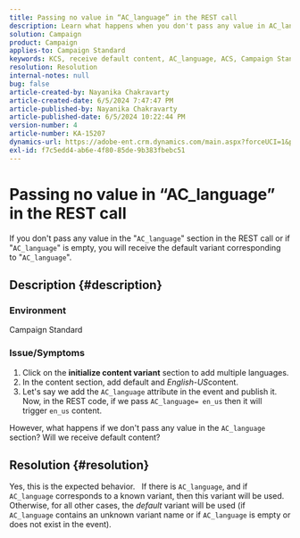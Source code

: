 ```yaml
---
title: Passing no value in “AC_language” in the REST call
description: Learn what happens when you don't pass any value in AC_language in the REST call. The default variant will be used.
solution: Campaign
product: Campaign
applies-to: Campaign Standard
keywords: KCS, receive default content, AC_language, ACS, Campaign Standard
resolution: Resolution
internal-notes: null
bug: false
article-created-by: Nayanika Chakravarty
article-created-date: 6/5/2024 7:47:47 PM
article-published-by: Nayanika Chakravarty
article-published-date: 6/5/2024 10:22:44 PM
version-number: 4
article-number: KA-15207
dynamics-url: https://adobe-ent.crm.dynamics.com/main.aspx?forceUCI=1&pagetype=entityrecord&etn=knowledgearticle&id=ab381079-7423-ef11-840b-6045bd006b25
exl-id: f7c5edd4-ab6e-4f80-85de-9b383fbebc51
---
```

# Passing no value in “AC_language” in the REST call


If you don't pass any value in the "`AC_language`" section in the REST call or if "`AC_language`" is empty, you will receive the default variant corresponding to "`AC_language`".

## Description {#description}


### <b>Environment</b>

Campaign Standard

### <b>Issue/Symptoms</b>

1. Click on the <b>initialize content variant</b> section to add multiple languages.
2. In the content section, add default and *English-US*content.
3. Let's say we add the `AC_language` attribute in the event and publish it. Now, in the REST code, if we pass `AC_language= en_us` then it will trigger `en_us` content.


However, what happens if we don't pass any value in the `AC_language` section? Will we receive default content?


## Resolution {#resolution}


Yes, this is the expected behavior.
 
If there is `AC_language`, and if `AC_language` corresponds to a known variant, then this variant will be used.
 
Otherwise, for all other cases, the *default* variant will be used (if `AC_language` contains an unknown variant name or if `AC_language` is empty or does not exist in the event).

